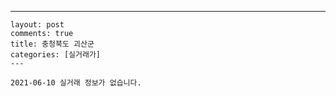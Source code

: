 ---
    layout: post
    comments: true
    title: 충청북도 괴산군
    categories: [실거래가]
    ---

    2021-06-10 실거래 정보가 없습니다.

    